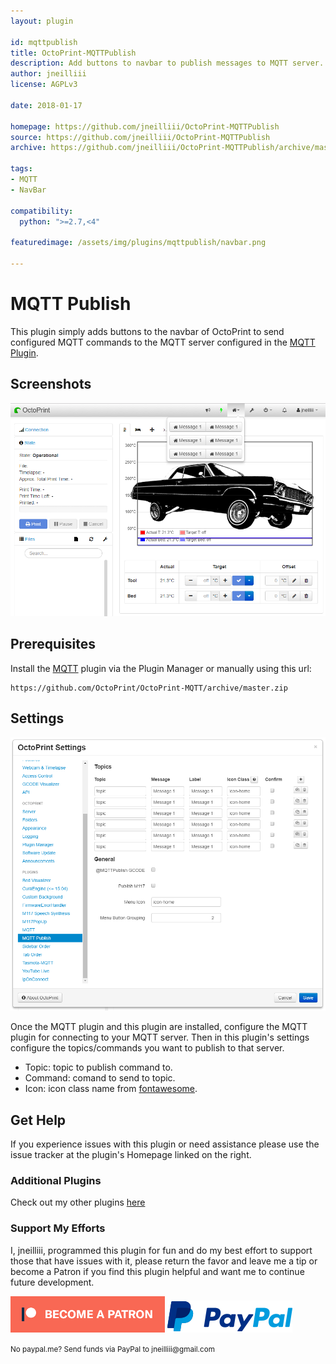 ```yaml
---
layout: plugin

id: mqttpublish
title: OctoPrint-MQTTPublish
description: Add buttons to navbar to publish messages to MQTT server.
author: jneilliii
license: AGPLv3

date: 2018-01-17

homepage: https://github.com/jneilliii/OctoPrint-MQTTPublish
source: https://github.com/jneilliii/OctoPrint-MQTTPublish
archive: https://github.com/jneilliii/OctoPrint-MQTTPublish/archive/master.zip

tags:
- MQTT
- NavBar

compatibility:
  python: ">=2.7,<4"

featuredimage: /assets/img/plugins/mqttpublish/navbar.png

---
```


# MQTT Publish

This plugin simply adds buttons to the navbar of OctoPrint to send configured MQTT commands to the MQTT server configured in the [MQTT Plugin](https://plugins.octoprint.org/plugins/mqtt/).

## Screenshots

![screenshot](/assets/img/plugins/mqttpublish/navbar.png)

## Prerequisites

Install the [MQTT](https://github.com/OctoPrint/OctoPrint-MQTT) plugin via the Plugin Manager or manually using this url:

	https://github.com/OctoPrint/OctoPrint-MQTT/archive/master.zip

## Settings

![settings](/assets/img/plugins/mqttpublish/settings.png)

Once the MQTT plugin and this plugin are installed, configure the MQTT plugin for connecting to your MQTT server.  Then in this plugin's settings configure the topics/commands you want to publish to that server.

- Topic: topic to publish command to.
- Command: comand to send to topic.
- Icon: icon class name from [fontawesome](http://fontawesome.io/3.2.1/cheatsheet/).

## Get Help

If you experience issues with this plugin or need assistance please use the issue tracker at the plugin's Homepage linked on the right.

### Additional Plugins

Check out my other plugins [here](https://plugins.octoprint.org/by_author/#jneilliii)

### Support My Efforts
I, jneilliii, programmed this plugin for fun and do my best effort to support those that have issues with it, please return the favor and leave me a tip or become a Patron if you find this plugin helpful and want me to continue future development.

[![Patreon](/assets/img/plugins/mqttpublish/patreon-with-text-new.png)](https://www.patreon.com/jneilliii) [![paypal](/assets/img/plugins/mqttpublish/paypal-with-text.png)](https://paypal.me/jneilliii)

<small>No paypal.me? Send funds via PayPal to jneilliii&#64;gmail&#46;com</small>
